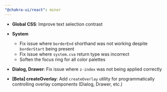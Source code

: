 ```yaml
---
"@chakra-ui/react": minor
---
```


- **Global CSS**: Improve text selection contrast

- **System**

  - Fix issue where `borderEnd` shorthand was not working despite `borderStart`
    being present
  - Fix issue where `system.cva` return type was incorrect
  - Soften the focus ring for all color palettes

- **Dialog, Drawer**: Fix issue where `z-index` was not being applied correctly

- **[Beta] createOverlay**: Add `createOverlay` utility for programmatically
  controlling overlay components (Dialog, Drawer, etc.)
